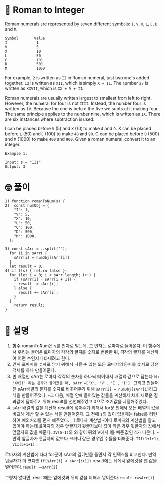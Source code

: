 # 🤔 Roman to Integer

Roman numerals are represented by seven different symbols: `I`, `V`, `X`, `L`, `C`, `D` and `M`.

```
Symbol       Value
I             1
V             5
X             10
L             50
C             100
D             500
M             1000
```

For example, `2` is written as `II` in Roman numeral, just two one's added together. `12` is written as `XII`, which is simply `X + II`. The number `27` is written as `XXVII`, which is `XX + V + II`.

Roman numerals are usually written largest to smallest from left to right. However, the numeral for four is not `IIII`. Instead, the number four is written as `IV`. Because the one is before the five we subtract it making four. The same principle applies to the number nine, which is written as `IX`. There are six instances where subtraction is used:

I can be placed before `V` (5) and `X` (10) to make `4` and `9`.
X can be placed before `L` (50) and `C` (100) to make `40` and `90`.
C can be placed before `D` (500) and `M` (1000) to make `400` and `900`.
Given a roman numeral, convert it to an integer.

```
Example 1:

Input: s = "III"
Output: 3
```

# 🤓 풀이

```
1) function romanToNum(s) {
2)  const numObj = {
    "I": 1,
    "V": 5,
    "X": 10,
    "L": 50,
    "C": 100,
    "D": 500,
    "M": 1000,
  };

3) const sArr = s.split("");
  for (i in sArr) {
    sArr[i] = numObj[sArr[i]]
  }
  let result = 0;
4) if (!s) { return false };
  for (let i = 0; i < sArr.length; i++) {
    if (sArr[i] < sArr[i + 1]) {
      result -= sArr[i];
    } else {
      result += sArr[i];
    }
  }
    return result;
}
```

# 🕺 설명

1. 함수 romanToNum은 s를 인자로 받는데, 그 인자는 로마자로 들어온다. 이 함수에서 우리는 들어온 로마자의 각각의 글자를 숫자로 변환한 뒤, 각각의 글자를 계산하여 어떤 수인지 나타내려고 한다.
2. 먼저 로마자를 숫자로 담기 위해서 나올 수 있는 모든 로마자의 문자를 숫자로 담은 객체를 하나 만들어준다.
3. 빈 배열인 sArr는 로마자 각각의 숫자를 하나씩 떼어내서 배열의 값으로 담는다
   `예: 'XVII' 라는 문자가 들어왔을 때, sArr =['X', 'V', 'I', 'I']` -그리고 만들어진 sArr배열의 문자를 숫자로 바꾸어주기 위해 `sArr[i] = numObj[sArr[i]`라고 식을 만들어주었다. -그 다음, 배열 안에 들어있는 값들을 계산해서 차후 새로운 결과값에 담아주기 위해 result를 선언해주었고 0으로 초기값을 세팅해주었다.
4. sArr 배열의 값을 계산해 result에 넣어주기 위해서 for문 안에서 모든 배열의 값을 비교해 계산 할 수 있는 식을 만들어준다. 그 전에 s의 값이 없을때는 false를 리턴하여 예외처리를 먼저 해주었다.
   _
   ! 로마자 계산법 -이때 로마자의 계산법을 알고 있어야 하는데 로마자의 경우 앞글자가 뒷글자보다 값이 작은 경우 뒷글자의 값에서 앞글자의 값을 빼준다. `IV(5-1)`와 와 같이 뒤의 V에서 I를 빼준 값인 4가 나온다. -만약 앞글자가 뒷글자의 값보다 크거나 같은 경우엔 수들을 더해준다. `III(1+1+1)`, `VII(5+1+1)`
   _

로마자의 계산법에 따라 for문이 sArr의 길이만큼 돌면서 각 인덱스를 비교한다. 만약 뒷글자가 더 크다면 `if(sArr[i] < sArr[i+1])` result에는 뒤에서 앞에것을 뺀 값을 넣어준다.`result -=sArr[i]`

그렇지 않다면, result에는 앞에것과 뒤의 값을 더해서 넣어준다.`result +=sArr[i]`

